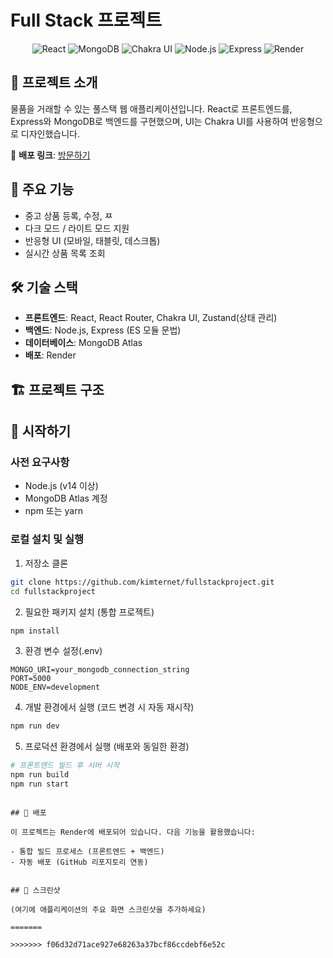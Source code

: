 # Full Stack 프로젝트

<div align="center">
  <img src="https://img.shields.io/badge/React-61DAFB?style=for-the-badge&logo=react&logoColor=black" alt="React" />
  <img src="https://img.shields.io/badge/MongoDB-47A248?style=for-the-badge&logo=mongodb&logoColor=white" alt="MongoDB" />
  <img src="https://img.shields.io/badge/Chakra%20UI-319795?style=for-the-badge&logo=chakra-ui&logoColor=white" alt="Chakra UI" />
  <img src="https://img.shields.io/badge/Node.js-339933?style=for-the-badge&logo=nodedotjs&logoColor=white" alt="Node.js" />
  <img src="https://img.shields.io/badge/Express-000000?style=for-the-badge&logo=express&logoColor=white" alt="Express" />
  <img src="https://img.shields.io/badge/Render-46E3B7?style=for-the-badge&logo=render&logoColor=white" alt="Render" />
</div>

## 📝 프로젝트 소개

물품을 거래할 수 있는 풀스택 웹 애플리케이션입니다. React로 프론트엔드를, Express와 MongoDB로 백엔드를 구현했으며, UI는 Chakra UI를 사용하여 반응형으로 디자인했습니다.

🔗 **배포 링크**: [방문하기](https://fullstackproject-1uw5.onrender.com)

## 🚀 주요 기능

- 중고 상품 등록, 수정, ㅉ
- 다크 모드 / 라이트 모드 지원
- 반응형 UI (모바일, 태블릿, 데스크톱)
- 실시간 상품 목록 조회

## 🛠️ 기술 스택

- **프론트엔드**: React, React Router, Chakra UI, Zustand(상태 관리)
- **백엔드**: Node.js, Express (ES 모듈 문법)
- **데이터베이스**: MongoDB Atlas
- **배포**: Render

## 🏗️ 프로젝트 구조

## 🏁 시작하기

### 사전 요구사항

- Node.js (v14 이상)
- MongoDB Atlas 계정
- npm 또는 yarn

### 로컬 설치 및 실행

1. 저장소 클론
```bash
git clone https://github.com/kimternet/fullstackproject.git
cd fullstackproject
```

2. 필요한 패키지 설치 (통합 프로젝트)
```bash
npm install
```

3. 환경 변수 설정(.env)
```
MONGO_URI=your_mongodb_connection_string
PORT=5000
NODE_ENV=development
```

4. 개발 환경에서 실행 (코드 변경 시 자동 재시작)
```bash
npm run dev
```

5. 프로덕션 환경에서 실행 (배포와 동일한 환경)
```bash
# 프론트엔드 빌드 후 서버 시작
npm run build
npm run start
```
```

## 🚀 배포

이 프로젝트는 Render에 배포되어 있습니다. 다음 기능을 활용했습니다:

- 통합 빌드 프로세스 (프론트엔드 + 백엔드)
- 자동 배포 (GitHub 리포지토리 연동)


## 📸 스크린샷

(여기에 애플리케이션의 주요 화면 스크린샷을 추가하세요)

=======

>>>>>>> f06d32d71ace927e68263a37bcf86ccdebf6e52c
